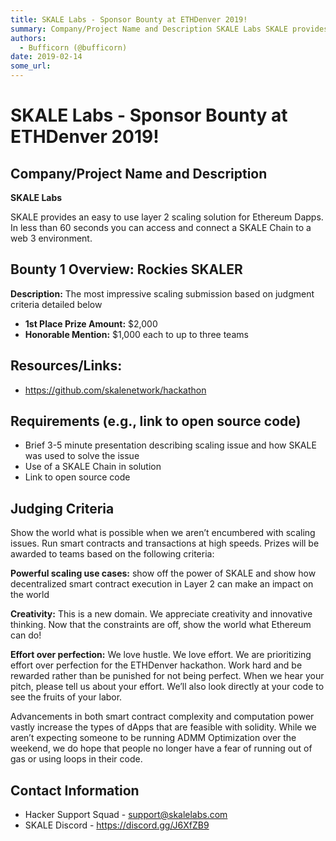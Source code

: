 ```yaml
---
title: SKALE Labs - Sponsor Bounty at ETHDenver 2019!
summary: Company/Project Name and Description SKALE Labs SKALE provides an easy to use layer 2 scaling solution for Ethereum Dapps. In less than 60 seconds you can access and connect a SKALE Chain to a web 3 environment. Bounty 1 Overview- Rockies SKALER Description- The most impressive scaling submission based on judgment criteria detailed below 1st Place Prize Amount- $2,000 Honorable Mention- $1,000 each to up to three teams Resources/Links- https-//github.com/skalenetwork/hackathon Requirements (e.g.
authors:
  - Bufficorn (@bufficorn)
date: 2019-02-14
some_url: 
---
```


# SKALE Labs - Sponsor Bounty at ETHDenver 2019!


## Company/Project Name and Description

**SKALE Labs** 

SKALE provides an easy to use layer 2 scaling solution for Ethereum Dapps. In less than 60 seconds you can access and connect a SKALE Chain to a web 3 environment.

## Bounty 1 Overview: Rockies SKALER

**Description:** The most impressive scaling submission based on judgment criteria detailed below

- **1st Place Prize Amount:** $2,000
- **Honorable Mention:** $1,000 each to up to three teams


## Resources/Links:
- https://github.com/skalenetwork/hackathon

## Requirements (e.g., link to open source code)
- Brief 3-5 minute presentation describing scaling issue and how SKALE was used to solve the issue
- Use of a SKALE Chain in solution
- Link to open source code

## Judging Criteria

Show the world what is possible when we aren’t encumbered with scaling issues. Run smart contracts and transactions at high speeds. Prizes will be awarded to teams based on the following criteria:

**Powerful scaling use cases:** show off the power of SKALE and show how decentralized smart contract execution in Layer 2 can make an impact on the world

**Creativity:** This is a new domain. We appreciate creativity and innovative thinking. Now that the constraints are off, show the world what Ethereum can do!

**Effort over perfection:** We love hustle. We love effort. We are prioritizing effort over perfection for the ETHDenver hackathon. Work hard and be rewarded rather than be punished for not being perfect. When we hear your pitch, please tell us about your effort. We’ll also look directly at your code to see the fruits of your labor.

Advancements in both smart contract complexity and computation power vastly increase the types of dApps that are feasible with solidity. While we aren’t expecting someone to be running ADMM Optimization over the weekend, we do hope that people no longer have a fear of running out of gas or using loops in their code.

## Contact Information

- Hacker Support Squad - support@skalelabs.com 
- SKALE Discord - https://discord.gg/J6XfZB9



